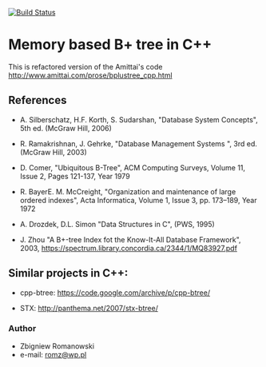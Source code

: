 [![Build Status](https://travis-ci.org/romz-pl/b-plus-tree.svg?branch=master)](https://travis-ci.org/romz-pl/b-plus-tree)


# Memory based B+ tree in C++ 


This is refactored version of the Amittai's code 
http://www.amittai.com/prose/bplustree_cpp.html


## References

* A. Silberschatz, H.F. Korth, S. Sudarshan, "Database System Concepts", 5th ed. (McGraw Hill, 2006)

* R. Ramakrishnan, J. Gehrke, "Database Management Systems ", 3rd ed. (McGraw Hill, 2003)

* D. Comer, "Ubiquitous B-Tree", ACM Computing Surveys, Volume 11, Issue 2, Pages 121-137, Year 1979 

* R. BayerE. M. McCreight, "Organization and maintenance of large ordered indexes", Acta Informatica, Volume 1, Issue 3, pp. 173–189, Year 1972

* A. Drozdek, D.L. Simon "Data Structures in C", (PWS, 1995)

* J. Zhou "A B+-tree Index fot the Know-It-All Database Framework", 2003, 
https://spectrum.library.concordia.ca/2344/1/MQ83927.pdf


## Similar projects in C++: 

* cpp-btree: https://code.google.com/archive/p/cpp-btree/

* STX: http://panthema.net/2007/stx-btree/


### Author
* Zbigniew Romanowski
* e-mail: romz@wp.pl


